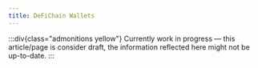 ```yaml
---
title: DeFiChain Wallets
---
```


:::div{class="admonitions yellow"}
Currently work in progress — this article/page is consider draft, the information reflected here might not be
up-to-date.
:::
